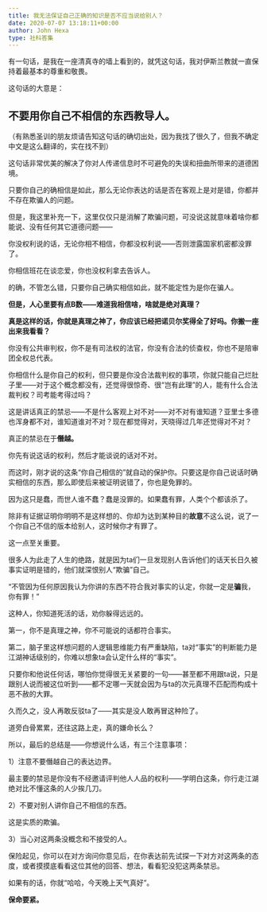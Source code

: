```yaml
---
title: 我无法保证自己正确的知识是否不应当说给别人？
date: 2020-07-07 13:18:11+00:00
author: John Hexa
type: 社科答集
---
```

有一句话，是我在一座清真寺的墙上看到的，就凭这句话，我对伊斯兰教就一直保持着最基本的尊重和敬畏。

这句话的大意是：

**不要用你自己不相信的东西教导人。**
--------------------

（有熟悉圣训的朋友烦请告知这句话的确切出处，因为我找了很久了，但我不确定中文是这么翻译的，实在找不到）

这句话非常优美的解决了你对人传递信息时不可避免的失误和扭曲所带来的道德困境。

只要你自己的确相信是如此，那么无论你表达的话是否在客观上是对是错，你都并不存在欺骗人的问题。

但是，我这里补充一下，这里仅仅只是消解了欺骗问题，可没说这就意味着啥你都能说、没有任何其它道德问题——

你没权利说的话，无论你相不相信，你都没权利说——否则泄露国家机密都没罪了。

你相信班花在谈恋爱，你也没权利拿去告诉人。

的确，不管怎么错，只要你自己确实相信如此，就不能定性为是你在骗人。

**但是，人心里要有点B数——难道我相信啥，啥就是绝对真理？**

**真是这样的话，你就是真理之神了，你应该已经把诺贝尔奖得全了好吗。你搬一座出来我看看？**

你没有公共审判权，你不是有司法权的法官，你没有合法的侦查权，你也不是陪审团全权总代表。

你相信什么是你自己的权利，但只要是你没合法裁判权的事项，你就只能自己烂肚子里——对于这个概念都没有，还觉得很惊奇、很“岂有此理”的人，能有什么合法裁判权？司考能考得过吗？

这是讲话真正的禁忌——不是什么客观上对不对——对不对有谁知道？亚里士多德也浑身都不对，谁知道谁对不对？现在都觉得对，天晓得过几年还觉得对不对？

真正的禁忌在于**僭越。**

你先有说这话的权利，然后才能谈说的话对不对。

而这时，刚才说的这条“你自己相信的”就自动的保护你。只要这是你自己说话时确实相信的东西，那么即使后来被证明说错了，你也是免罪的。

因为这只是蠢，而世人谁不蠢？蠢是没罪的。如果蠢有罪，人类个个都该杀了。

除非有证据证明你明明不是这样想的、你却为达到某种目的**故意**不这么说，说了一个你自己不信的版本给别人，这时候你才有罪了。

这一点至关重要。

很多人为此走了人生的绝路，就是因为ta们一旦发现别人告诉他们的话天长日久被事实证明是错的，他们就深恨别人“欺骗”自己。

“不管因为任何原因我认为你讲的东西不符合我对事实的认定，你就一定是**骗**我，你有罪！”

这种人，你知道死活的话，劝你躲得远远的。

第一，你不是真理之神，你不可能说的话都符合事实。

第二，脑子里这样想问题的人逻辑思维能力有严重缺陷，ta对“事实”的判断能力是江湖神话级别的，你难以想象ta会认定什么样的“事实”。

只要你和他说任何话，哪怕你觉得很无关紧要的一句——甚至都不用跟ta说，只是跟别人说而被这位听到——都不定哪一天就会因为与ta的次元真理不匹配而构成十恶不赦的大罪。

久而久之，没人再敢反驳ta了——其实是没人敢再冒这种险了。

道旁白骨累累，还往这路上走，真的嫌命长么？

  


所以，最后的总结是——你想说什么话，有三个注意事项：

1）注意不要僭越自己的表达边界。

最主要的禁忌是你没有不经邀请评判他人人品的权利——学明白这条，你行走江湖绝对比不懂这条的人少挨几刀。

2）不要对别人讲你自己不相信的东西。

这是实质的欺骗。

3）当心对这两条没概念和不接受的人。

保险起见，你可以在对方询问你意见后，在你表达前先试探一下对方对这两条的态度，或者摸摸底看看这位其他的回答、想法，看看犯没犯这两条禁忌。

如果有的话，你就“哈哈，今天晚上天气真好”。

**保命要紧。**



